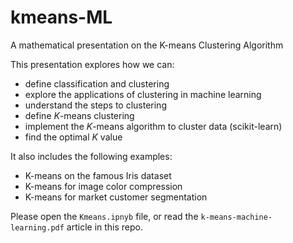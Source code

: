# kmeans-ML
 A mathematical presentation on the K-means Clustering Algorithm


This presentation explores how we can:
- define classification and clustering
- explore the applications of clustering in machine learning
- understand the steps to clustering
- define $K$-means clustering
- implement the $K$-means algorithm to cluster data (scikit-learn)
- find the optimal $K$ value

It also includes the following examples:
- K-means on the famous Iris dataset
- K-means for image color compression
- K-means for market customer segmentation

Please open the `Kmeans.ipnyb` file, or read the `k-means-machine-learning.pdf` article in this repo.